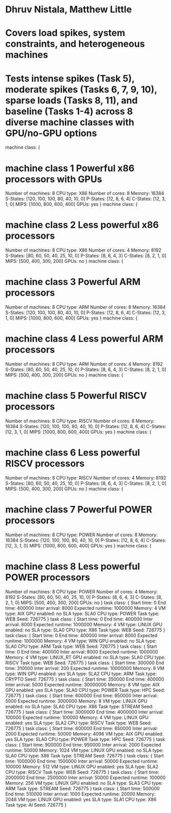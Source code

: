 # Dhruv Nistala, Matthew Little
# Covers load spikes, system constraints, and heterogeneous machines
# Tests intense spikes (Task 5), moderate spikes (Tasks 6, 7, 9, 10), sparse loads (Tasks 8, 11), and baseline (Tasks 1-4) across 8 diverse machine classes with GPU/no-GPU options

machine class:
{
# machine class 1 Powerful x86 processors with GPUs
Number of machines: 8
CPU type: X86
Number of cores: 8
Memory: 16384
S-States: [120, 100, 100, 80, 40, 10, 0]
P-States: [12, 8, 6, 4]
C-States: [12, 3, 1, 0]
MIPS: [1000, 800, 600, 400]
GPUs: yes
}
machine class:
{
# machine class 2 Less powerful x86 processors
Number of machines: 8
CPU type: X86
Number of cores: 4
Memory: 8192
S-States: [80, 60, 50, 40, 25, 10, 0]
P-States: [8, 6, 4, 3]
C-States: [8, 2, 1, 0]
MIPS: [500, 400, 300, 200]
GPUs: no
}
machine class:
{
# machine class 3 Powerful ARM processors
Number of machines: 8
CPU type: ARM
Number of cores: 8
Memory: 16384
S-States: [120, 100, 100, 80, 40, 10, 0]
P-States: [12, 8, 6, 4]
C-States: [12, 3, 1, 0]
MIPS: [1000, 800, 600, 400]
GPUs: yes
}
machine class:
{
# machine class 4 Less powerful ARM processors
Number of machines: 8
CPU type: ARM
Number of cores: 4
Memory: 8192
S-States: [80, 60, 50, 40, 25, 10, 0]
P-States: [8, 6, 4, 3]
C-States: [8, 2, 1, 0]
MIPS: [500, 400, 300, 200]
GPUs: no
}
machine class:
{
# machine class 5 Powerful RISCV processors
Number of machines: 8
CPU type: RISCV
Number of cores: 8
Memory: 16384
S-States: [120, 100, 100, 80, 40, 10, 0]
P-States: [12, 8, 6, 4]
C-States: [12, 3, 1, 0]
MIPS: [1000, 800, 600, 400]
GPUs: yes
}
machine class:
{
# machine class 6 Less powerful RISCV processors
Number of machines: 8
CPU type: RISCV
Number of cores: 4
Memory: 8192
S-States: [80, 60, 50, 40, 25, 10, 0]
P-States: [8, 6, 4, 3]
C-States: [8, 2, 1, 0]
MIPS: [500, 400, 300, 200]
GPUs: no
}
machine class:
{
# machine class 7 Powerful POWER processors
Number of machines: 8
CPU type: POWER
Number of cores: 8
Memory: 16384
S-States: [120, 100, 100, 80, 40, 10, 0]
P-States: [12, 8, 6, 4]
C-States: [12, 3, 1, 0]
MIPS: [1000, 800, 600, 400]
GPUs: yes
}
machine class:
{
# machine class 8 Less powerful POWER processors
Number of machines: 8
CPU type: POWER
Number of cores: 4
Memory: 8192
S-States: [80, 60, 50, 40, 25, 10, 0]
P-States: [8, 6, 4, 3]
C-States: [8, 2, 1, 0]
MIPS: [500, 400, 300, 200]
GPUs: no
}
task class:
{
Start time: 0
End time: 400000
Inter arrival: 8000
Expected runtime: 1000000
Memory: 4
VM type: AIX
GPU enabled: no
SLA type: SLA0
CPU type: POWER
Task type: WEB
Seed: 726775
}
task class:
{
Start time: 0
End time: 400000
Inter arrival: 8000
Expected runtime: 1000000
Memory: 4
VM type: LINUX
GPU enabled: no
SLA type: SLA0
CPU type: X86
Task type: WEB
Seed: 726775
}
task class:
{
Start time: 0
End time: 400000
Inter arrival: 8000
Expected runtime: 1000000
Memory: 4
VM type: WIN
GPU enabled: no
SLA type: SLA0
CPU type: ARM
Task type: WEB
Seed: 726775
}
task class:
{
Start time: 0
End time: 400000
Inter arrival: 8000
Expected runtime: 1000000
Memory: 4
VM type: LINUX_RT
GPU enabled: no
SLA type: SLA0
CPU type: RISCV
Task type: WEB
Seed: 726775
}
task class:
{
Start time: 300000
End time: 310000
Inter arrival: 200
Expected runtime: 10000000
Memory: 8
VM type: WIN
GPU enabled: yes
SLA type: SLA2
CPU type: ARM
Task type: CRYPTO
Seed: 726775
}
task class:
{
Start time: 350000
End time: 400000
Inter arrival: 5000
Expected runtime: 30000000
Memory: 8
VM type: AIX
GPU enabled: yes
SLA type: SLA0
CPU type: POWER
Task type: HPC
Seed: 726775
}
task class:
{
Start time: 600000
End time: 650000
Inter arrival: 5000
Expected runtime: 3000000
Memory: 8
VM type: LINUX
GPU enabled: no
SLA type: SLA0
CPU type: X86
Task type: STREAM
Seed: 726775
}
task class:
{
Start time: 3000000
End time: 4000000
Inter arrival: 100000
Expected runtime: 100000
Memory: 4
VM type: LINUX
GPU enabled: yes
SLA type: SLA2
CPU type: RISCV
Task type: WEB
Seed: 726775
}
task class:
{
Start time: 600000
End time: 650000
Inter arrival: 2000
Expected runtime: 50000
Memory: 4096
VM type: AIX
GPU enabled: yes
SLA type: SLA0
CPU type: POWER
Task type: HPC
Seed: 726775
}
task class:
{
Start time: 900000
End time: 950000
Inter arrival: 2000
Expected runtime: 50000
Memory: 1024
VM type: LINUX
GPU enabled: no
SLA type: SLA0
CPU type: X86
Task type: STREAM
Seed: 726775
}
task class:
{
Start time: 1000000
End time: 1500000
Inter arrival: 50000
Expected runtime: 100000
Memory: 512
VM type: LINUX
GPU enabled: yes
SLA type: SLA2
CPU type: RISCV
Task type: WEB
Seed: 726775
}
task class:
{
Start time: 2000000
End time: 2500000
Inter arrival: 50000
Expected runtime: 100000
Memory: 256
VM type: LINUX
GPU enabled: no
SLA type: SLA3
CPU type: ARM
Task type: STREAM
Seed: 726775
}
task class:
{
Start time: 500000
End time: 510000
Inter arrival: 1000
Expected runtime: 20000
Memory: 2048
VM type: LINUX
GPU enabled: yes
SLA type: SLA1
CPU type: X86
Task type: AI
Seed: 726775
}

